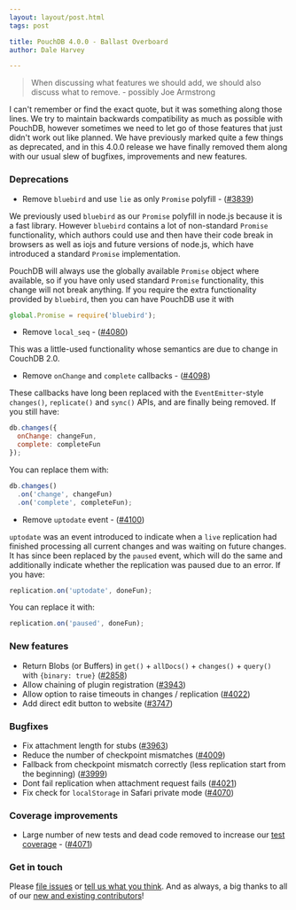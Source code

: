 ```yaml
---
layout: layout/post.html
tags: post

title: PouchDB 4.0.0 - Ballast Overboard
author: Dale Harvey

---
```


> When discussing what features we should add,
> we should also discuss what to remove. - possibly Joe Armstrong

I can't remember or find the exact quote, but it was something along those lines. We try to maintain backwards compatibility as much as possible with PouchDB, however sometimes we need to let go of those features that just didn't work out like planned. We have previously marked quite a few things as deprecated, and in this 4.0.0 release we have finally removed them along with our usual slew of bugfixes, improvements and new features.

### Deprecations

* Remove `bluebird` and use `lie` as only `Promise` polyfill - ([#3839](https://github.com/pouchdb/pouchdb/issues/3839))

We previously used `bluebird` as our `Promise` polyfill in node.js because it is a fast library. However `bluebird` contains a lot of non-standard `Promise` functionality, which authors could use and then have their code break in browsers as well as iojs and future versions of node.js, which have introduced a standard `Promise` implementation.

PouchDB will always use the globally available `Promise` object where available, so if you have only used standard `Promise` functionality, this change will not break anything. If you require the extra functionality provided by `bluebird`, then you can have PouchDB use it with

```js
global.Promise = require('bluebird');
````

* Remove `local_seq` - ([#4080](https://github.com/pouchdb/pouchdb/issues/4080))

This was a little-used functionality whose semantics are due to change in CouchDB 2.0.

* Remove `onChange` and `complete` callbacks - ([#4098](https://github.com/pouchdb/pouchdb/issues/4098))

These callbacks have long been replaced with the `EventEmitter`-style `changes()`, `replicate()` and `sync()` APIs, and are finally being removed. If you still have:

```js
db.changes({
  onChange: changeFun,
  complete: completeFun
});
```

You can replace them with:

```js
db.changes()
  .on('change', changeFun)
  .on('complete', completeFun);
```

* Remove `uptodate` event - ([#4100](https://github.com/pouchdb/pouchdb/issues/4100))

`uptodate` was an event introduced to indicate when a `live` replication had finished processing all current changes and was waiting on future changes. It has since been replaced by the `paused` event, which will do the same and additionally indicate whether the replication was paused due to an error. If you have:

```js
replication.on('uptodate', doneFun);
```

You can replace it with:

```js
replication.on('paused', doneFun);
```

### New features

* Return Blobs (or Buffers) in `get()` + `allDocs()` + `changes()` + `query()` with `{binary: true}` ([#2858](https://github.com/pouchdb/pouchdb/issues/2858))
* Allow chaining of plugin registration ([#3943](https://github.com/pouchdb/pouchdb/issues/3943))
* Allow option to raise timeouts in changes / replication ([#4022](https://github.com/pouchdb/pouchdb/issues/4022))
* Add direct edit button to website ([#3747](https://github.com/pouchdb/pouchdb/issues/3747))

### Bugfixes

* Fix attachment length for stubs ([#3963](https://github.com/pouchdb/pouchdb/issues/3963))
* Reduce the number of checkpoint mismatches ([#4009](https://github.com/pouchdb/pouchdb/issues/4009))
* Fallback from checkpoint mismatch correctly (less replication start from the beginning) ([#3999](https://github.com/pouchdb/pouchdb/issues/3999))
* Dont fail replication when attachment request fails ([#4021](https://github.com/pouchdb/pouchdb/issues/4021))
* Fix check for `localStorage` in Safari private mode ([#4070](https://github.com/pouchdb/pouchdb/issues/4070))

### Coverage improvements

* Large number of new tests and dead code removed to increase our [test coverage](https://coveralls.io/github/pouchdb/pouchdb/) - ([#4071](https://github.com/pouchdb/pouchdb/issues/4071))

### Get in touch

Please [file issues](https://github.com/pouchdb/pouchdb/issues) or [tell us what you think](https://github.com/pouchdb/pouchdb/blob/master/CONTRIBUTING.md#get-in-touch). And as always, a big thanks to all of our [new and existing contributors](https://github.com/pouchdb/pouchdb/graphs/contributors)!
